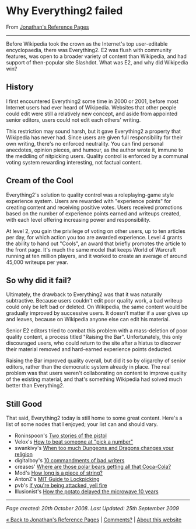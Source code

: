 # Why Everything2 failed

From [Jonathan's Reference Pages](http://www.jonnydigital.com/)

* * * * *

Before Wikipedia took the crown as the Internet's top user-editable
encyclopaedia, there was Everything2. E2 was flush with community
features, was open to a broader variety of content than Wikipedia, and
had support of then-popular site Slashdot. What was E2, and why did
Wikipedia win?

## History

I first encountered Everything2 some time in 2000 or 2001, before most
Internet users had ever heard of Wikipedia. Websites that other people
could edit were still a relatively new concept, and aside from appointed
senior editors, users could not edit each others' writing.

This restriction may sound harsh, but it gave Everything2 a property
that Wikipedia has never had. Since users are given full responsibility
for their own writing, there's no enforced neutrality. You can find
personal anecdotes, opinion pieces, and humour, as the author wrote it,
immune to the meddling of nitpicking users. Quality control is enforced
by a communal voting system rewarding interesting, not factual content.

## Cream of the Cool

Everything2's solution to quality control was a roleplaying-game style
experience system. Users are rewarded with "experience points" for
creating content and receiving positive votes. Users received promotions
based on the number of experience points earned and writeups created,
with each level offering increasing power and responsibility.

At level 2, you gain the privilege of voting on other users, up to ten
articles per day, for which action you too are awarded experience. Level
4 grants the ability to hand out "Cools", an award that briefly promotes
the article to the front page. It's much the same model that keeps World
of Warcraft running at ten million players, and it worked to create an
average of around 45,000 writeups per year.

## So why did it fail?

Ultimately, the drawback to Everything2 was that it was naturally
subtractive. Because users couldn't edit poor quality work, a bad
writeup could only be left bad or deleted. On Wikipedia, the same
content would be gradually improved by successive users. It doesn't
matter if a user gives up and leaves, because on Wikipedia anyone else
can edit his material.

Senior E2 editors tried to combat this problem with a mass-deletion of
poor quality content, a process titled "Raising the Bar". Unfortunately,
this only discouraged users, who could return to the site after a hiatus
to discover their material removed and hard-earned experience points
deducted.

Raising the Bar improved quality overall, but did it so by oligarchy of
senior editors, rather than the democratic system already in place. The
real problem was that users weren't collaborating on content to improve
quality of the existing material, and that's something Wikipedia had
solved much better than Everything2.

## Still Good

That said, Everything2 today is still home to some great content. Here's
a list of some nodes that I enjoyed; your list can and should vary.

-   Roninspoon's [Two stories of the
    pistol](http://everything2.com/title/Two+stories+of+the+pistol)
-   Velox's [How to beat someone at "pick a
    number"](http://everything2.com/title/How+to+beat+someone+at+%22pick+a+number%22)
-   swankivy's [When too much Dungeons and Dragons changes your
    religion](http://everything2.com/title/When+too+much+Dungeons+and+Dragons+changes+your+religion)
-   digitalboy's [10 commandments of bad
    writers](http://everything2.com/title/10+commandments+of+bad+writers)
-   creases' [Where are those polar bears getting all that
    Coca-Cola?](http://everything2.com/node/903355)
-   Mod's [How long is a piece of
    string?](http://everything2.com/index.pl?node_id=1175970)
-   AntonZ's [MIT Guide to
    Lockpicking](http://everything2.com/title/MIT+Guide+to+Lockpicking)
-   pvb's [If you're being attacked, yell
    fire](http://everything2.com/index.pl?node_id=922745)
-   Illusionist's [How the potato delayed the microwave 10
    years](http://everything2.com/title/How+the+potato+delayed+the+microwave+10+years)

* * * * *

*Page created: 20th October 2008*. *Last Updated: 25th September 2009*

[« Back to Jonathan's Reference Pages](/) | [Comments?](reply) | [About
this website](about)
